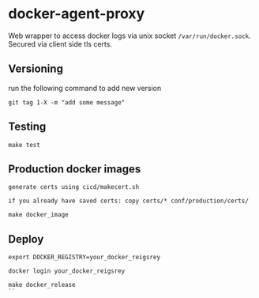 # docker-agent-proxy

Web wrapper to access docker logs via unix socket `/var/run/docker.sock`. Secured via client side tls certs.

## Versioning
run the following command to add new version
```
git tag 1-X -m "add some message"
```

## Testing
```
make test
```

## Production docker images
```
generate certs using cicd/makecert.sh

if you already have saved certs: copy certs/* conf/production/certs/

make docker_image
```

## Deploy
```
export DOCKER_REGISTRY=your_docker_reigsrey

docker login your_docker_reigsrey

make docker_release
``
